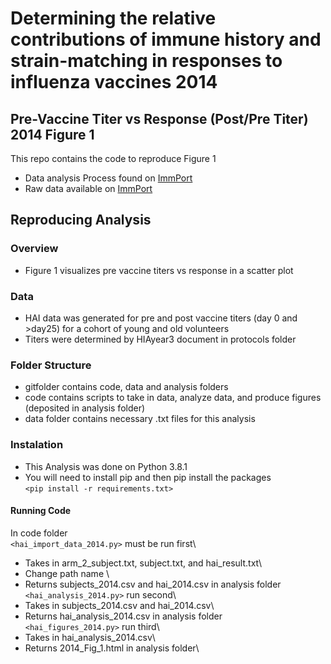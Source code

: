 # Determining the relative contributions of immune history and strain-matching in responses to influenza vaccines 2014
## Pre-Vaccine Titer vs Response (Post/Pre Titer) 2014 Figure 1

This repo contains the code to reproduce Figure 1
- Data analysis Process found on [ImmPort](https://www.immport.org/docs/reference/InfluenzaVaccination_SDY212_Tab-v2.2017.html)
- Raw data available on [ImmPort](https://www.immport.org/shared/study/SDY640)

## Reproducing Analysis
### Overview
- Figure 1 visualizes pre vaccine titers vs response in a scatter plot

### Data
- HAI data was generated for pre and post vaccine titers (day 0 and >day25) for a cohort of young and old volunteers
- Titers were determined by HIAyear3 document in protocols folder

### Folder Structure
- gitfolder contains code, data and analysis folders
- code contains scripts to take in data, analyze data, and produce figures (deposited in analysis folder)
- data folder contains necessary .txt files for this analysis


### Instalation 
- This Analysis was done on Python 3.8.1
- You will need to install pip and then pip install the packages\
`<pip install -r requirements.txt>`

#### Running Code
In code folder\
`<hai_import_data_2014.py>` must be run first\
- Takes in arm_2_subject.txt, subject.txt, and hai_result.txt\
- Change path name \
- Returns subjects_2014.csv and hai_2014.csv in analysis folder\
`<hai_analysis_2014.py>` run second\
- Takes in subjects_2014.csv and hai_2014.csv\
- Returns hai_analysis_2014.csv in analysis folder\
`<hai_figures_2014.py>` run third\
- Takes in hai_analysis_2014.csv\
- Returns 2014_Fig_1.html in analysis folder\

